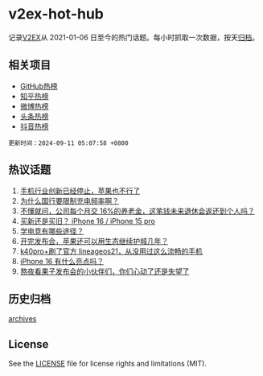 # v2ex-hot-hub

 记录[V2EX](https://www.v2ex.com/)从 2021-01-06 日至今的热门话题。每小时抓取一次数据，按天[归档](archives)。
 
 ## 相关项目

- [GitHub热榜](https://github.com/lonnyzhang423/github-hot-hub)
- [知乎热榜](https://github.com/lonnyzhang423/zhihu-hot-hub)
- [微博热榜](https://github.com/lonnyzhang423/weibo-hot-hub)
- [头条热榜](https://github.com/lonnyzhang423/toutiao-hot-hub)
- [抖音热榜](https://github.com/lonnyzhang423/douyin-hot-hub)


 `更新时间：2024-09-11 05:07:58 +0800`

## 热议话题

1. [手机行业创新已经停止，苹果也不行了](https://www.v2ex.com/t/1071499)
1. [为什么国行要限制充电频率啊？](https://www.v2ex.com/t/1071496)
1. [不懂就问，公司每个月交 16%的养老金，这笔钱未来退休会返还到个人吗？](https://www.v2ex.com/t/1071578)
1. [买新还是买旧？ iPhone 16 / iPhone 15 pro](https://www.v2ex.com/t/1071493)
1. [学电竞有哪些途径？](https://www.v2ex.com/t/1071510)
1. [开完发布会，苹果还可以用生态继续护城几年？](https://www.v2ex.com/t/1071517)
1. [k40pro+刷了官方 lineageos21，从没用过这么流畅的手机](https://www.v2ex.com/t/1071489)
1. [iPhone 16 有什么亮点吗？](https://www.v2ex.com/t/1071501)
1. [熬夜看果子发布会的小伙伴们，你们心动了还是失望了](https://www.v2ex.com/t/1071512)

## 历史归档

[archives](archives)

## License

See the [LICENSE](LICENSE) file for license rights and limitations (MIT).
